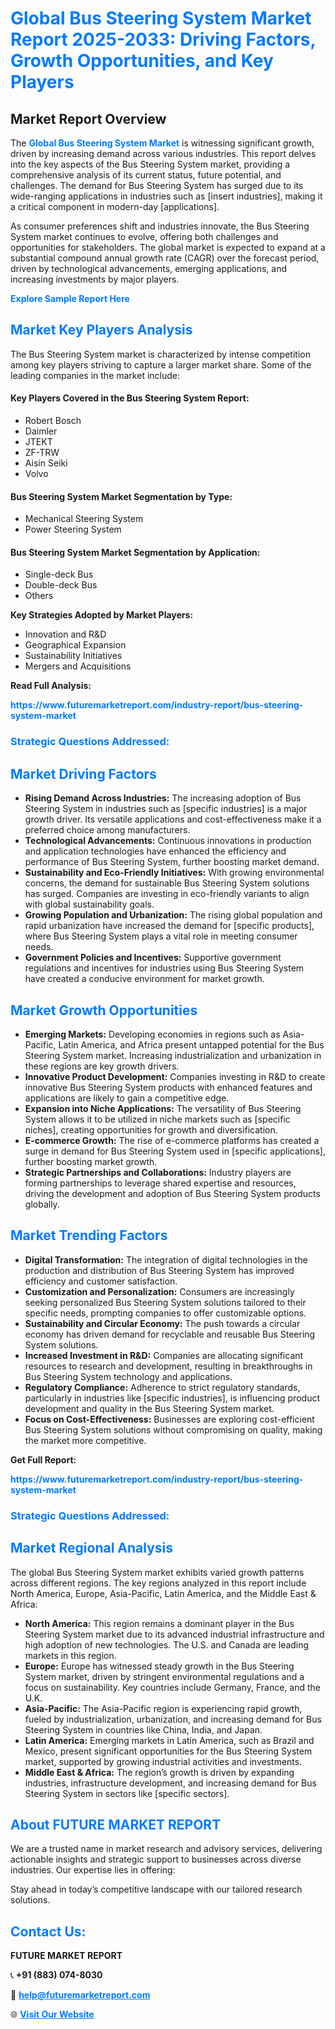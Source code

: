 <h1 style="color: #007BFF;">Global Bus Steering System Market Report 2025-2033: Driving Factors, Growth Opportunities, and Key Players</h1>

<section id="overview">
<h2>Market Report Overview</h2>
<p>The <a href="https://www.futuremarketreport.com/industry-report/bus-steering-system-market" style="color: #007BFF; text-decoration: none;"><strong>Global Bus Steering System Market</strong></a> is witnessing significant growth, driven by increasing demand across various industries. This report delves into the key aspects of the Bus Steering System market, providing a comprehensive analysis of its current status, future potential, and challenges. The demand for Bus Steering System has surged due to its wide-ranging applications in industries such as [insert industries], making it a critical component in modern-day [applications].</p>
<p>As consumer preferences shift and industries innovate, the Bus Steering System market continues to evolve, offering both challenges and opportunities for stakeholders. The global market is expected to expand at a substantial compound annual growth rate (CAGR) over the forecast period, driven by technological advancements, emerging applications, and increasing investments by major players.</p>
</section>

<section id="overview">
<p><a href="https://www.futuremarketreport.com/request-sample/reportId=57800" style="color: #007BFF; text-decoration: none;"><strong>Explore Sample Report Here</strong></a></p>
</section>

<section id="key-players">
<h2 style="color: #007BFF;">Market Key Players Analysis</h2>
<p>The Bus Steering System market is characterized by intense competition among key players striving to capture a larger market share. Some of the leading companies in the market include:</p>
<h4>Key Players Covered in the Bus Steering System Report:</h4>
<ul><li>Robert Bosch</li><li>Daimler</li><li>JTEKT</li><li>ZF-TRW</li><li>Aisin Seiki</li><li>Volvo</li></ul>
<h4>Bus Steering System Market Segmentation by Type:</h4>
<ul><li>Mechanical Steering System</li><li>Power Steering System</li></ul>

<h4>Bus Steering System Market Segmentation by Application:</h4>
<ul><li>Single-deck Bus</li><li>Double-deck Bus</li><li>Others</li></ul>
<p><strong>Key Strategies Adopted by Market Players:</strong></p>
<ul>
<li>Innovation and R&D</li>
<li>Geographical Expansion</li>
<li>Sustainability Initiatives</li>
<li>Mergers and Acquisitions</li>
</ul>
</section>

<section>
<p><strong>Read Full Analysis: </strong></p><a href="https://www.futuremarketreport.com/industry-report/bus-steering-system-market" style="color: #007BFF; text-decoration: none;"><strong>https://www.futuremarketreport.com/industry-report/bus-steering-system-market</strong></a>
<h3 style="color: #007BFF;">Strategic Questions Addressed:</h3>
</section>

<section id="driving-factors">
<h2 style="color: #007BFF;">Market Driving Factors</h2>
<ul>
<li><strong>Rising Demand Across Industries:</strong> The increasing adoption of Bus Steering System in industries such as [specific industries] is a major growth driver. Its versatile applications and cost-effectiveness make it a preferred choice among manufacturers.</li>
<li><strong>Technological Advancements:</strong> Continuous innovations in production and application technologies have enhanced the efficiency and performance of Bus Steering System, further boosting market demand.</li>
<li><strong>Sustainability and Eco-Friendly Initiatives:</strong> With growing environmental concerns, the demand for sustainable Bus Steering System solutions has surged. Companies are investing in eco-friendly variants to align with global sustainability goals.</li>
<li><strong>Growing Population and Urbanization:</strong> The rising global population and rapid urbanization have increased the demand for [specific products], where Bus Steering System plays a vital role in meeting consumer needs.</li>
<li><strong>Government Policies and Incentives:</strong> Supportive government regulations and incentives for industries using Bus Steering System have created a conducive environment for market growth.</li>
</ul>
</section>

<section id="growth-opportunities">
<h2 style="color: #007BFF;">Market Growth Opportunities</h2>
<ul>
<li><strong>Emerging Markets:</strong> Developing economies in regions such as Asia-Pacific, Latin America, and Africa present untapped potential for the Bus Steering System market. Increasing industrialization and urbanization in these regions are key growth drivers.</li>
<li><strong>Innovative Product Development:</strong> Companies investing in R&D to create innovative Bus Steering System products with enhanced features and applications are likely to gain a competitive edge.</li>
<li><strong>Expansion into Niche Applications:</strong> The versatility of Bus Steering System allows it to be utilized in niche markets such as [specific niches], creating opportunities for growth and diversification.</li>
<li><strong>E-commerce Growth:</strong> The rise of e-commerce platforms has created a surge in demand for Bus Steering System used in [specific applications], further boosting market growth.</li>
<li><strong>Strategic Partnerships and Collaborations:</strong> Industry players are forming partnerships to leverage shared expertise and resources, driving the development and adoption of Bus Steering System products globally.</li>
</ul>
</section>

<section id="trending-factors">
<h2 style="color: #007BFF;">Market Trending Factors</h2>
<ul>
<li><strong>Digital Transformation:</strong> The integration of digital technologies in the production and distribution of Bus Steering System has improved efficiency and customer satisfaction.</li>
<li><strong>Customization and Personalization:</strong> Consumers are increasingly seeking personalized Bus Steering System solutions tailored to their specific needs, prompting companies to offer customizable options.</li>
<li><strong>Sustainability and Circular Economy:</strong> The push towards a circular economy has driven demand for recyclable and reusable Bus Steering System solutions.</li>
<li><strong>Increased Investment in R&D:</strong> Companies are allocating significant resources to research and development, resulting in breakthroughs in Bus Steering System technology and applications.</li>
<li><strong>Regulatory Compliance:</strong> Adherence to strict regulatory standards, particularly in industries like [specific industries], is influencing product development and quality in the Bus Steering System market.</li>
<li><strong>Focus on Cost-Effectiveness:</strong> Businesses are exploring cost-efficient Bus Steering System solutions without compromising on quality, making the market more competitive.</li>
</ul>
</section>

<section>
<p><strong>Get Full Report: </strong></p><a href="https://www.futuremarketreport.com/industry-report/bus-steering-system-market" style="color: #007BFF; text-decoration: none;"><strong>https://www.futuremarketreport.com/industry-report/bus-steering-system-market</strong></a>
<h3 style="color: #007BFF;">Strategic Questions Addressed:</h3>
</section>


<section id="regional-analysis">
<h2 style="color: #007BFF;">Market Regional Analysis</h2>
<p>The global Bus Steering System market exhibits varied growth patterns across different regions. The key regions analyzed in this report include North America, Europe, Asia-Pacific, Latin America, and the Middle East & Africa:</p>
<ul>
<li><strong>North America:</strong> This region remains a dominant player in the Bus Steering System market due to its advanced industrial infrastructure and high adoption of new technologies. The U.S. and Canada are leading markets in this region.</li>
<li><strong>Europe:</strong> Europe has witnessed steady growth in the Bus Steering System market, driven by stringent environmental regulations and a focus on sustainability. Key countries include Germany, France, and the U.K.</li>
<li><strong>Asia-Pacific:</strong> The Asia-Pacific region is experiencing rapid growth, fueled by industrialization, urbanization, and increasing demand for Bus Steering System in countries like China, India, and Japan.</li>
<li><strong>Latin America:</strong> Emerging markets in Latin America, such as Brazil and Mexico, present significant opportunities for the Bus Steering System market, supported by growing industrial activities and investments.</li>
<li><strong>Middle East & Africa:</strong> The region’s growth is driven by expanding industries, infrastructure development, and increasing demand for Bus Steering System in sectors like [specific sectors].</li>
</ul>
</section>

<footer>
<h2 style="color: #007BFF;">About FUTURE MARKET REPORT</h2>
<p>We are a trusted name in market research and advisory services, delivering actionable insights and strategic support to businesses across diverse industries. Our expertise lies in offering:</p>

<p>Stay ahead in today’s competitive landscape with our tailored research solutions.</p>

<h2 style="color: #007BFF;">Contact Us:</h2>
<p><strong>FUTURE MARKET REPORT</strong></p>
<p>📞 <strong>+91 (883) 074-8030</strong></p>
<p>📧 <strong><a href="mailto:help@futuremarketreport.com" style="color: #007BFF;">help@futuremarketreport.com</a></strong></p>
<p>🌐 <strong><a href="https://www.futuremarketreport.com/" style="color: #007BFF;">Visit Our Website</a></strong></p>
</footer>